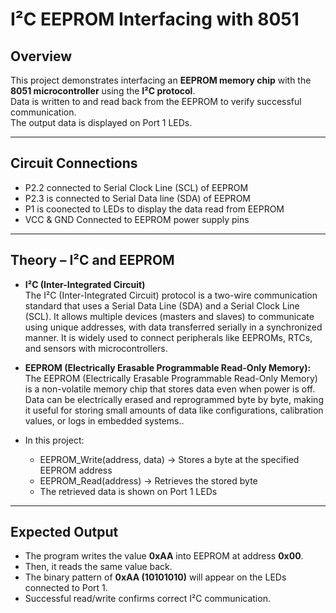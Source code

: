 # **I²C EEPROM Interfacing with 8051**

## Overview
This project demonstrates interfacing an **EEPROM memory chip** with the **8051 microcontroller** using the **I²C protocol**.  
Data is written to and read back from the EEPROM to verify successful communication.  
The output data is displayed on Port 1 LEDs.

---

## Circuit Connections
* P2.2 connected to Serial Clock Line (SCL) of EEPROM  
* P2.3 is connected to Serial Data line (SDA) of EEPROM  
* P1 is coonected to LEDs to display the data read from EEPROM  
* VCC & GND Connected to EEPROM power supply pins
---

## Theory – I²C and EEPROM
* **I²C (Inter-Integrated Circuit)**  
  The I²C (Inter-Integrated Circuit) protocol is a two-wire communication standard that uses a Serial Data Line (SDA) and a Serial Clock Line (SCL). It allows multiple devices (masters and slaves) to communicate using unique addresses, with data transferred serially in a synchronized manner. It is widely used to connect peripherals like EEPROMs, RTCs, and sensors with microcontrollers.  

 * **EEPROM (Electrically Erasable Programmable Read-Only Memory):**  
 The EEPROM (Electrically Erasable Programmable Read-Only Memory) is a non-volatile memory chip that stores data even when power is off. Data can be electrically erased and reprogrammed byte by byte, making it useful for storing small amounts of data like configurations, calibration values, or logs in embedded systems..  
* In this project:
    * EEPROM_Write(address, data) → Stores a byte at the specified EEPROM address  
    * EEPROM_Read(address) → Retrieves the stored byte  
    * The retrieved data is shown on Port 1 LEDs 

---

## Expected Output
- The program writes the value **0xAA** into EEPROM at address **0x00**.  
- Then, it reads the same value back.  
- The binary pattern of **0xAA (10101010)** will appear on the LEDs connected to Port 1.  
- Successful read/write confirms correct I²C communication.  
